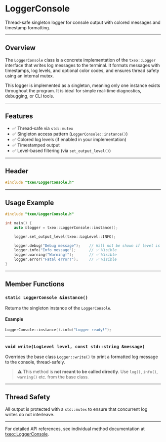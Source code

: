 # LoggerConsole

Thread-safe singleton logger for console output with colored messages and timestamp formatting.

---

## Overview

The `LoggerConsole` class is a concrete implementation of the `txeo::Logger` interface that writes log messages to the terminal. It formats messages with timestamps, log levels, and optional color codes, and ensures thread safety using an internal mutex.

This logger is implemented as a singleton, meaning only one instance exists throughout the program. It is ideal for simple real-time diagnostics, debugging, or CLI tools.

---

## Features

* ✅ Thread-safe via `std::mutex`
* ✅ Singleton access pattern (`LoggerConsole::instance()`)
* ✅ Colored log levels (if enabled in your implementation)
* ✅ Timestamped output
* ✅ Level-based filtering (via `set_output_level()`)

---

## Header

```cpp
#include "txeo/LoggerConsole.h"
```

---

## Usage Example

```cpp
#include "txeo/LoggerConsole.h"

int main() {
    auto &logger = txeo::LoggerConsole::instance();

    logger.set_output_level(txeo::LogLevel::INFO);

    logger.debug("Debug message");    // Will not be shown if level is INFO
    logger.info("Info message");      // ✅ Visible
    logger.warning("Warning!");       // ✅ Visible
    logger.error("Fatal error!");     // ✅ Visible
}
```

---

## Member Functions

### `static LoggerConsole &instance()`

Returns the singleton instance of the `LoggerConsole`.

#### Example

```cpp
LoggerConsole::instance().info("Logger ready!");
```

---

### `void write(LogLevel level, const std::string &message)`

Overrides the base class `Logger::write()` to print a formatted log message to the console, thread-safely.

> ⚠️ This method is **not meant to be called directly**. Use `log()`, `info()`, `warning()` etc. from the base class.

---

## Thread Safety

All output is protected with a `std::mutex` to ensure that concurrent log writes do not interleave.

---

For detailed API references, see individual method documentation at [txeo::LoggerConsole](https://txeo-doc.netlify.app/classtxeo_1_1_logger_console.html).
